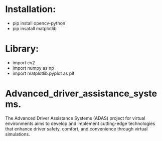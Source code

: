 # Installation:
 + pip install opencv-python
 + pip insatall matplotlib
# Library:
 + import cv2
 + import numpy as np
 + import matplotlib.pyplot as plt

# Advanced_driver_assistance_systems.
The Advanced Driver Assistance Systems (ADAS) project for virtual environments aims to develop and implement cutting-edge technologies that enhance driver safety, comfort, and convenience through virtual simulations.
